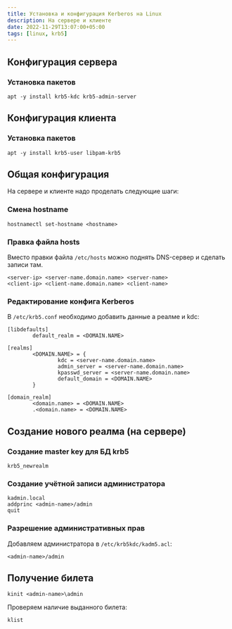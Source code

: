 ```yaml
---
title: Установка и конфигурация Kerberos на Linux
description: На сервере и клиенте
date: 2022-11-29T13:07:00+05:00
tags: [linux, krb5]
---
```

## Конфигурация сервера

### Установка пакетов

```shell
apt -y install krb5-kdc krb5-admin-server
```

## Конфигурация клиента

### Установка пакетов

```shell
apt -y install krb5-user libpam-krb5
```

## Общая конфигурация

На сервере и клиенте надо проделать следующие шаги:

### Смена hostname

```shell
hostnamectl set-hostname <hostname>
```

### Правка файла hosts

Вместо правки файла `/etc/hosts` можно поднять DNS-сервер и сделать записи там.
```config
<server-ip> <server-name.domain.name> <server-name>
<client-ip> <client-name.domain.name> <client-name>
```

### Редактирование конфига Kerberos

В `/etc/krb5.conf` необходимо добавить данные а реалме и kdc:
```config
[libdefaults]
        default_realm = <DOMAIN.NAME>

[realms]
        <DOMAIN.NAME> = {
                kdc = <server-name.domain.name>
                admin_server = <server-name.domain.name>
                kpasswd_server = <server-name.domain.name>
                default_domain = <DOMAIN.NAME>
        }

[domain_realm]
        <domain.name> = <DOMAIN.NAME>
        .<domain.name> = <DOMAIN.NAME>
```

## Создание нового реалма (на сервере)

### Создание master key для БД krb5

```shell
krb5_newrealm
```

### Создание учётной записи администратора

```shell
kadmin.local
addprinc <admin-name>/admin
quit
```

### Разрешение административных прав 
Добавляем администратора в `/etc/krb5kdc/kadm5.acl`:

```config
<admin-name>/admin
```

## Получение билета
```shell
kinit <admin-name>\admin
```
Проверяем наличие выданного билета:
```shell
klist
```
